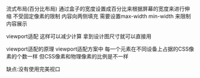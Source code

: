 流式布局(百分比布局)
 通过盒子的宽度设置成百分比来根据屏幕的宽度来进行伸缩 不受固定像素的限制 内容向两侧填充
 需要设置max-width min-width 来限制内容展示

 viewport适配
 这样可以减少计算 拿到设计图尺寸就可以直接用


viewport适配的原理
viewport适配方案中 每一个元素在不同设备上占据的CSS像素的个数一样
但CSS像素和物理像素的比例是不一样

缺点:没有使用完美视口
 <script>
     var targetW = 750 //设计稿的尺寸
     var scale = screen.width / targetW; 
     var meta = document.createElement('meta')
     meta.name = 'viewport'
     meta.content = "initial-scale= '+ sacle +' "
     document.head.appendChild(meta)
     </script>